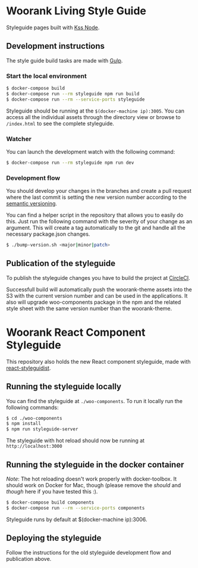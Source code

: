 # Woorank Living Style Guide

Styleguide pages built with [Kss Node](https://github.com/kss-node/kss-node).

## Development instructions

The style guide build tasks are made with [Gulp](https://github.com/gulpjs/gulp).

### Start the local environment

```bash
$ docker-compose build
$ docker-compose run --rm styleguide npm run build
$ docker-compose run --rm --service-ports styleguide
```

Styleguide should be running at the `$(docker-machine ip):3005`. You can access all the individual assets
through the directory view or browse to `/index.html` to see the complete styleguide.

### Watcher

You can launch the development watch with the following command:

```bash
$ docker-compose run --rm styleguide npm run dev
```

### Development flow

You should develop your changes in the branches and create a pull request where the last commit is
setting the new version number according to the [semantic versioning](http://semver.org/).

You can find a helper script in the repository that allows you to easily do this. Just run the following
command with the severity of your change as an argument. This will create a tag automatically to the
git and handle all the necessary package.json changes.

```bash
$ ./bump-version.sh <major|minor|patch>
```

## Publication of the styleguide

To publish the styleguide changes you have to build the project at [CircleCI](https://circleci.com/gh/Woorank/woorank-theme).

Successfull build will automatically push the woorank-theme assets into the S3 with the current version number and can be used
in the applications. It also will upgrade woo-components package in the npm and the related style
sheet with the same version number than the woorank-theme.

# Woorank React Component Styleguide

This repository also holds the new React component styleguide, made with
[react-styleguidist](https://github.com/sapegin/react-styleguidist).

## Running the styleguide locally

You can find the styleguide at `./woo-components`. To run it locally run the following commands:

```bash
$ cd ./woo-components
$ npm install
$ npm run styleguide-server
```

The styleguide with hot reload should now be running at `http://localhost:3000`

## Running the styleguide in the docker container

*Note*: The hot reloading doesn't work properly with docker-toolbox. It should work on Docker for
Mac, though (please remove the _should_ and _though_ here if you have tested this :).

```bash
$ docker-compose build components
$ docker-compose run --rm --service-ports components
```

Styleguide runs by default at $(docker-machine ip):3006.

## Deploying the styleguide

Follow the instructions for the old styleguide development flow and publication above.
